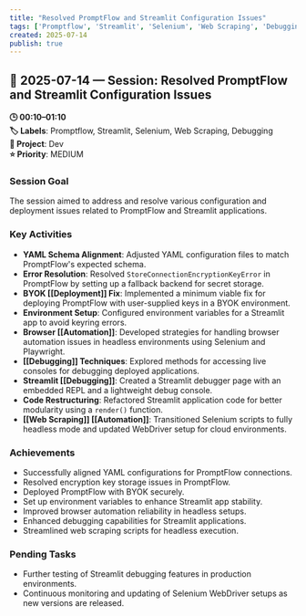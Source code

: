 ```yaml
---
title: "Resolved PromptFlow and Streamlit Configuration Issues"
tags: ['Promptflow', 'Streamlit', 'Selenium', 'Web Scraping', 'Debugging']
created: 2025-07-14
publish: true
---
```


## 📅 2025-07-14 — Session: Resolved PromptFlow and Streamlit Configuration Issues

**🕒 00:10–01:10**  
**🏷️ Labels**: Promptflow, Streamlit, Selenium, Web Scraping, Debugging  
**📂 Project**: Dev  
**⭐ Priority**: MEDIUM  


### Session Goal
The session aimed to address and resolve various configuration and deployment issues related to PromptFlow and Streamlit applications.

### Key Activities
- **YAML Schema Alignment**: Adjusted YAML configuration files to match PromptFlow's expected schema.
- **Error Resolution**: Resolved `StoreConnectionEncryptionKeyError` in PromptFlow by setting up a fallback backend for secret storage.
- **BYOK [[Deployment]] Fix**: Implemented a minimum viable fix for deploying PromptFlow with user-supplied keys in a BYOK environment.
- **Environment Setup**: Configured environment variables for a Streamlit app to avoid keyring errors.
- **Browser [[Automation]]**: Developed strategies for handling browser automation issues in headless environments using Selenium and Playwright.
- **[[Debugging]] Techniques**: Explored methods for accessing live consoles for debugging deployed applications.
- **Streamlit [[Debugging]]**: Created a Streamlit debugger page with an embedded REPL and a lightweight debug console.
- **Code Restructuring**: Refactored Streamlit application code for better modularity using a `render()` function.
- **[[Web Scraping]] [[Automation]]**: Transitioned Selenium scripts to fully headless mode and updated WebDriver setup for cloud environments.

### Achievements
- Successfully aligned YAML configurations for PromptFlow connections.
- Resolved encryption key storage issues in PromptFlow.
- Deployed PromptFlow with BYOK securely.
- Set up environment variables to enhance Streamlit app stability.
- Improved browser automation reliability in headless setups.
- Enhanced debugging capabilities for Streamlit applications.
- Streamlined web scraping scripts for headless execution.

### Pending Tasks
- Further testing of Streamlit debugging features in production environments.
- Continuous monitoring and updating of Selenium WebDriver setups as new versions are released.
